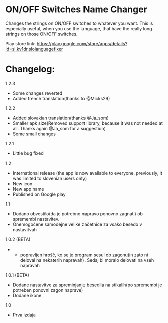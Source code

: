 ON/OFF Switches Name Changer
==================

Changes the strings on ON/OFF switches to whatever you want. This is especially useful, when you use the language, that have the really long strings on those ON/OFF switches.

Play store link: https://play.google.com/store/apps/details?id=si.kv1dr.slolanguagefixer

Changelog:
==================
1.2.3
- Some changes reverted
- Added french translation(thanks to @Micks29)

1.2.2
- Added slovakian translation(thanks @Ja_som)
- Smaller apk size(Removed support library, because it was not needed at all. Thanks again @Ja_som for a suggestion)
- Some small changes

1.2.1
- Little bug fixed

1.2
- International release (the app is now avaliable to everyone, previously, it was limited to slovenian users only)
- New icon
- New app name
- Published on Google play

1.1
- Dodano obvestilo(da je potrebno napravo ponovno zagnati) ob spremembi nastavitev.
- Onemogočene samodejne velike začetnice za vsako besedo v nastavitvah

1.0.2 (BETA)
- - popravljen hrošč, ko se je program sesul ob zagonu(in zato ni deloval na nekaterih napravah). Sedaj bi moralo delovati na vseh napravah

1.0.1 (BETA)
- Dodane nastavitve za spreminjanje besedila na stikalih(po spremembi je potreben ponovni zagon naprave)
- Dodane ikone

1.0
- Prva izdaja
